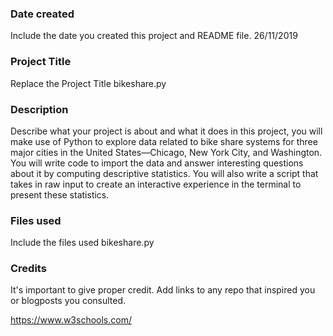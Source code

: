 ### Date created
Include the date you created this project and README file.
26/11/2019

### Project Title
Replace the Project Title
bikeshare.py
### Description
Describe what your project is about and what it does
in this project, you will make use of Python to explore data related to bike share systems for three major cities in the United States—Chicago, New York City, and Washington. You will write code to import the data and answer interesting questions about it by computing descriptive statistics. You will also write a script that takes in raw input to create an interactive experience in the terminal to present these statistics.

### Files used
Include the files used
bikeshare.py
### Credits
It's important to give proper credit. Add links to any repo that inspired you or blogposts you consulted.

https://www.w3schools.com/
#